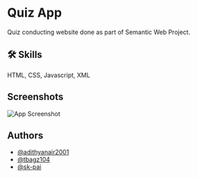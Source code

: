 
# Quiz App

Quiz conducting website done as part of Semantic Web Project.


## 🛠 Skills
HTML, CSS, Javascript, XML



## Screenshots

![App Screenshot](https://via.placeholder.com/468x300?text=App+Screenshot+Here)


## Authors

- [@adithyanair2001](https://www.github.com/octokatherine)
- [@tbagz104](https://github.com/tbagz104)
- [@sk-pai](https://github.com/sk-pai)

